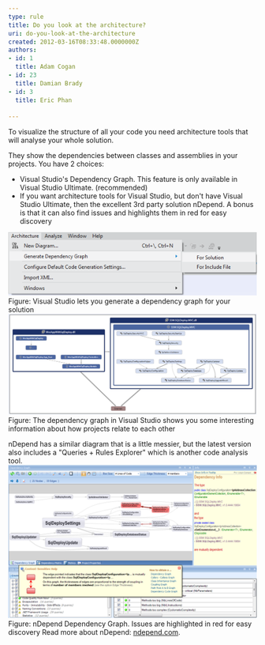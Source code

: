 ```yaml
---
type: rule
title: Do you look at the architecture?
uri: do-you-look-at-the-architecture
created: 2012-03-16T08:33:48.0000000Z
authors:
- id: 1
  title: Adam Cogan
- id: 23
  title: Damian Brady
- id: 3
  title: Eric Phan

---
```


 
To visualize the structure of all your code you need architecture tools that will analyse your whole solution.

They show the dependencies between classes and assemblies in your projects. You have 2 choices:

- Visual Studio's Dependency Graph. This feature is only available in Visual Studio Ultimate. (recommended)
- If you want architecture tools for Visual Studio, but don't have Visual Studio Ultimate, then the excellent 3rd party solution nDepend. A bonus is that it can also find issues and highlights them in red for easy discovery

![architecturetools_vs11.png](ArchitectureToolsVS11.png)Figure: Visual Studio lets you generate a dependency graph for your solution![sqldeploy_dependencies.png](DependencyDiagramInVS11.png) Figure: The dependency graph in Visual Studio shows you some interesting information about how projects relate to each other​

nDepend has a similar diagram that is a little messier, but the latest version also includes a "Queries + Rules Explorer" which is another code analysis tool.
![nDepend.png](nDependDependencyGraph.png)​ Figure: nDepend Dependency Graph. Issues are highlighted in red for easy discovery
Read more about nDepend: [ndepend.com](http://www.ndepend.com/).

